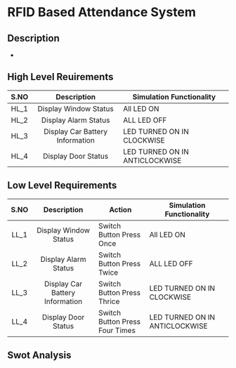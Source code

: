 # RFID Based Attendance System

## Description

* 

## High Level Reuirements

| S.NO |        Description               | Simulation Functionality       |
|:----:|:--------------------------------:|--------------------------------|
| HL_1 | Display Window Status            | All LED ON                     |
| HL_2 | Display Alarm Status             | ALL LED OFF                    |
| HL_3 | Display Car Battery Information  | LED TURNED ON IN CLOCKWISE     |
| HL_4 | Display Door Status              | LED TURNED ON IN ANTICLOCKWISE |

## Low Level Requirements

| S.NO |        Description               | Action                         | Simulation Functionality       |
|:----:|:--------------------------------:|--------------------------------|--------------------------------|
| LL_1 | Display Window Status            | Switch Button Press Once       | All LED ON                     |
| LL_2 | Display Alarm Status             | Switch Button Press Twice      | ALL LED OFF                    |
| LL_3 | Display Car Battery Information  | Switch Button Press Thrice     | LED TURNED ON IN CLOCKWISE     |
| LL_4 | Display Door Status              | Switch Button Press Four Times | LED TURNED ON IN ANTICLOCKWISE |

## Swot Analysis

